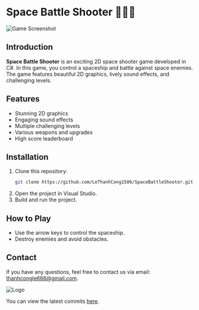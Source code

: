 # Space Battle Shooter 🚀🚀🚀


![Game Screenshot](https://github.com/user-attachments/assets/a667ab68-54c4-48db-8f31-3ff8eba81596)

## Introduction
**Space Battle Shooter** is an exciting 2D space shooter game developed in C#. In this game, you control a spaceship and battle against space enemies. The game features beautiful 2D graphics, lively sound effects, and challenging levels.

## Features
- Stunning 2D graphics
- Engaging sound effects
- Multiple challenging levels
- Various weapons and upgrades
- High score leaderboard

## Installation
1. Clone this repository:
    ```bash
    git clone https://github.com/LeThanhCong1506/SpaceBattleShooter.git
    ```
2. Open the project in Visual Studio.
3. Build and run the project.

## How to Play
- Use the arrow keys to control the spaceship.
- Destroy enemies and avoid obstacles.

## Contact
If you have any questions, feel free to contact us via email: [thanhcongle666@gmail.com](mailto:thanhcongle666@gmail.com).

![Logo](https://github.com/user-attachments/assets/0ad03325-4ccb-49e9-9e9b-3646e7300038)

You can view the latest commits [here](https://github.com/LeThanhCong1506/SpaceBattleShooter/commits/main).
